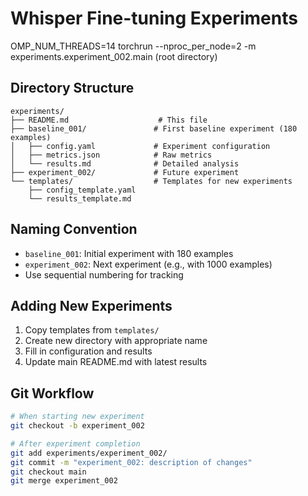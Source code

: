 # Whisper Fine-tuning Experiments

OMP_NUM_THREADS=14 torchrun --nproc_per_node=2 -m experiments.experiment_002.main
 (root directory)


## Directory Structure
```
experiments/
├── README.md                    # This file
├── baseline_001/               # First baseline experiment (180 examples)
│   ├── config.yaml             # Experiment configuration
│   ├── metrics.json            # Raw metrics
│   └── results.md              # Detailed analysis
├── experiment_002/             # Future experiment
└── templates/                  # Templates for new experiments
    ├── config_template.yaml
    └── results_template.md
```

## Naming Convention
- `baseline_001`: Initial experiment with 180 examples
- `experiment_002`: Next experiment (e.g., with 1000 examples)
- Use sequential numbering for tracking

## Adding New Experiments
1. Copy templates from `templates/`
2. Create new directory with appropriate name
3. Fill in configuration and results
4. Update main README.md with latest results

## Git Workflow
```bash
# When starting new experiment
git checkout -b experiment_002

# After experiment completion
git add experiments/experiment_002/
git commit -m "experiment_002: description of changes"
git checkout main
git merge experiment_002
``` 